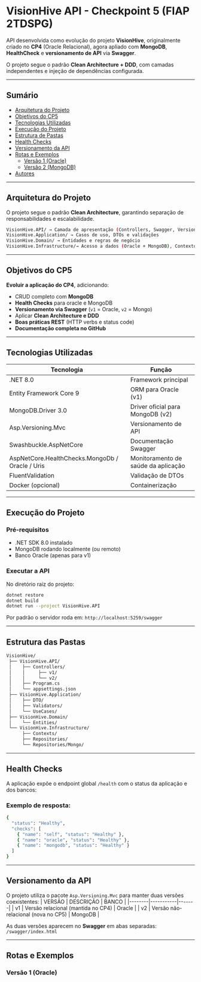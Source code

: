 # VisionHive API - Checkpoint 5 (FIAP 2TDSPG)

API desenvolvida como evolução do projeto **VisionHive**, originalmente criado no **CP4** (Oracle Relacional), agora apliado com **MongoDB**, **HealthCheck** e **versionamento de API** via **Swagger**.

O projeto segue o padrão **Clean Architecture + DDD**, com camadas independentes e injeção de dependências configurada.

---

## Sumário
- [Arquitetura do Projeto](#arquitetura-do-projeto)
- [Objetivos do CP5](#objetivos-do-cp5)
- [Tecnologias Utilizadas](#tecnologias-utilizadas)
- [Execução do Projeto](#execução-do-projeto)
- [Estrutura de Pastas](#estrutura-de-pastas)
- [Health Checks](#health-checks)
- [Versionamento da API](#versionamento-da-api)
- [Rotas e Exemplos](#rotas-e-exemplos)
  - [Versão 1 (Oracle)](#versão-1-oracle)
  - [Versão 2 (MongoDB)](#versão-2-mongodb)
- [Autores](#autores)

---

## Arquitetura do Projeto

O projeto segue o padrão **Clean Architecture**, garantindo separação de responsabilidades e escalabilidade.

```bash
VisionHive.API/ → Camada de apresentação (Controllers, Swagger, Versionamento)
VisionHive.Application/ → Casos de uso, DTOs e validações
VisionHive.Domain/ → Entidades e regras de negócio
VisionHive.Infrastructure/→ Acesso a dados (Oracle + MongoDB), Contextos e Repositórios
```

---

## Objetivos do CP5
**Evoluir a aplicação do CP4**, adicionando:
- CRUD completo com **MongoDB**
- **Health Checks** para oracle e MongoDB
- **Versionamento via Swagger** (`v1` = Oracle, `v2` = Mongo)
- Aplicar **Clean Architecture e DDD**
- **Boas práticas REST** (HTTP verbs e status code)
- **Documentação completa no GitHub**

---

## Tecnologias Utilizadas

| Tecnologia | Função |
|-------------|--------|
| .NET 8.0 | Framework principal |
| Entity Framework Core 9 | ORM para Oracle (v1) |
| MongoDB.Driver 3.0 | Driver oficial para MongoDB (v2) |
| Asp.Versioning.Mvc | Versionamento de API |
| Swashbuckle.AspNetCore | Documentação Swagger |
| AspNetCore.HealthChecks.MongoDb / Oracle / Uris | Monitoramento de saúde da aplicação |
| FluentValidation | Validação de DTOs |
| Docker (opcional) | Containerização |

---

## Execução do Projeto

### Pré-requisitos
- .NET SDK 8.0 instalado
- MongoDB rodando localmente (ou remoto)
- Banco Oracle (apenas para v1)

### Executar a API

No diretório raiz do projeto:
```bash
dotnet restore
dotnet build
dotnet run --project VisionHive.API
```

Por padrão o servidor roda em:
`http://localhost:5259/swagger`

---

## Estrutura das Pastas

```bash
VisionHive/
 ├── VisionHive.API/
 │    ├── Controllers/
 │    │     ├── v1/
 │    │     └── v2/
 │    ├── Program.cs
 │    └── appsettings.json
 ├── VisionHive.Application/
 │    ├── DTO/
 │    ├── Validators/
 │    └── UseCases/
 ├── VisionHive.Domain/
 │    └── Entities/
 └── VisionHive.Infrastructure/
      ├── Contexts/
      ├── Repositories/
      └── Repositories/Mongo/
```

---

## Health Checks

A aplicação expõe o endpoint global `/health` com o status da aplicação e dos bancos:

### Exemplo de resposta:
```bash
{
  "status": "Healthy",
  "checks": [
    { "name": "self", "status": "Healthy" },
    { "name": "oracle", "status": "Healthy" },
    { "name": "mongodb", "status": "Healthy" }
  ]
}
```

---

## Versionamento da API

O projeto utiliza o pacote `Asp.Versioning.Mvc` para manter duas versões coexistentes:
| VERSÃO | DESCRIÇÃO | BANCO |
|--------|-----------|-------|
|   v1   | Versão relacional (mantida no CP4) | Oracle |
|   v2   | Versão não-relacional (nova no CP5) | MongoDB |

As duas versões aparecem no **Swagger** em abas separadas: 
`/swagger/index.html`

---

## Rotas e Exemplos

### Versão 1 (Oracle)
